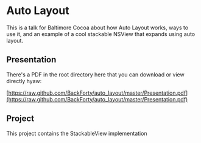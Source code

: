 # Auto Layout

This is a talk for Baltimore Cocoa about how Auto Layout works, ways to use it, and an example of a cool stackable NSView that expands using auto layout.

## Presentation

There's a PDF in the root directory here that you can download or view directly hyaw:

[https://raw.github.com/BackForty/auto_layout/master/Presentation.pdf](https://raw.github.com/BackForty/auto_layout/master/Presentation.pdf)

## Project

This project contains the StackableView implementation